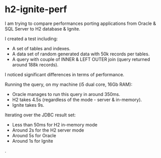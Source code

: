 # h2-ignite-perf

I am trying to compare performances porting applications from Oracle & SQL Server to H2 database & Ignite.

I created a test including:
- A set of tables and indexes.
- A data set of random generated data with 50k records per tables. 
- A query with couple of INNER & LEFT OUTER join (query returned around 188k records).

I noticed significant differences in terms of performance.

Running the query, on my machine (i5 dual core, 16Gb RAM):
- Oracle manages to run this query in around 350ms.
- H2 takes 4.5s (regardless of the mode - server & in-memory).
- Ignite takes 9s.

Iterating over the JDBC result set:
- Less than 50ms for H2 in-memory mode
- Around 2s for the H2 server mode
- Around 5s for Oracle
- Around 1s for Ignite

.